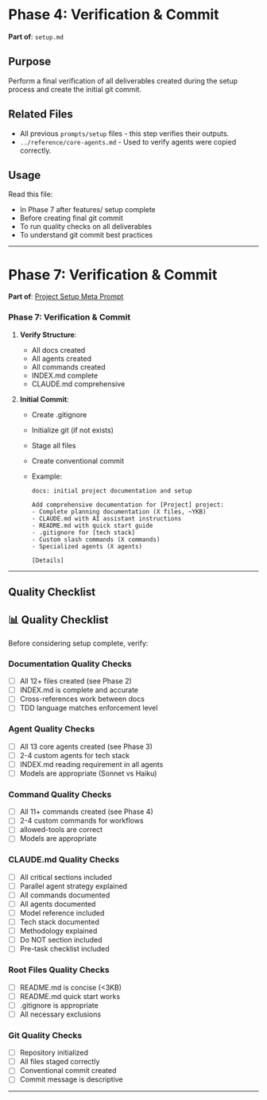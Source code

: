 # Phase 4: Verification & Commit

**Part of**: `setup.md`

## Purpose

Perform a final verification of all deliverables created during the setup process and create the initial git commit.

## Related Files

- All previous `prompts/setup` files - this step verifies their outputs.
- `../reference/core-agents.md` - Used to verify agents were copied correctly.

## Usage

Read this file:
- In Phase 7 after features/ setup complete
- Before creating final git commit
- To run quality checks on all deliverables
- To understand git commit best practices

---

# Phase 7: Verification & Commit

**Part of**: [Project Setup Meta Prompt](../project-setup-meta-prompt.md)

### Phase 7: Verification & Commit

1. **Verify Structure**:
   - All docs created
   - All agents created
   - All commands created
   - INDEX.md complete
   - CLAUDE.md comprehensive

2. **Initial Commit**:
   - Create .gitignore
   - Initialize git (if not exists)
   - Stage all files
   - Create conventional commit
   - Example:

     ```
     docs: initial project documentation and setup

     Add comprehensive documentation for [Project] project:
     - Complete planning documentation (X files, ~YKB)
     - CLAUDE.md with AI assistant instructions
     - README.md with quick start guide
     - .gitignore for [tech stack]
     - Custom slash commands (X commands)
     - Specialized agents (X agents)

     [Details]
     ```

---


## Quality Checklist

## 📊 Quality Checklist

Before considering setup complete, verify:

### Documentation Quality Checks

- [ ] All 12+ files created (see Phase 2)
- [ ] INDEX.md is complete and accurate
- [ ] Cross-references work between docs
- [ ] TDD language matches enforcement level

### Agent Quality Checks

- [ ] All 13 core agents created (see Phase 3)
- [ ] 2-4 custom agents for tech stack
- [ ] INDEX.md reading requirement in all agents
- [ ] Models are appropriate (Sonnet vs Haiku)

### Command Quality Checks

- [ ] All 11+ commands created (see Phase 4)
- [ ] 2-4 custom commands for workflows
- [ ] allowed-tools are correct
- [ ] Models are appropriate

### CLAUDE.md Quality Checks

- [ ] All critical sections included
- [ ] Parallel agent strategy explained
- [ ] All commands documented
- [ ] All agents documented
- [ ] Model reference included
- [ ] Tech stack documented
- [ ] Methodology explained
- [ ] Do NOT section included
- [ ] Pre-task checklist included

### Root Files Quality Checks

- [ ] README.md is concise (<3KB)
- [ ] README.md quick start works
- [ ] .gitignore is appropriate
- [ ] All necessary exclusions

### Git Quality Checks

- [ ] Repository initialized
- [ ] All files staged correctly
- [ ] Conventional commit created
- [ ] Commit message is descriptive

---
